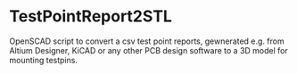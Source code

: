# TestPointReport2STL
OpenSCAD script to convert a csv test point reports, gewnerated e.g. from Altium Designer, KiCAD or any other PCB design software to a 3D model for mounting testpins.
